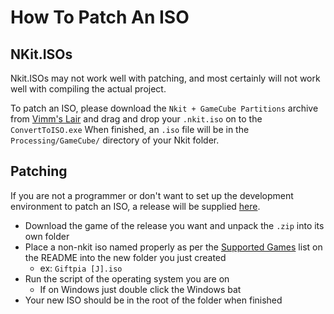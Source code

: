 # How To Patch An ISO
## NKit.ISOs
Nkit.ISOs may not work well with patching, and most certainly will not work well with compiling the actual project.

To patch an ISO, please download the `Nkit + GameCube Partitions` archive from [Vimm's Lair](https://vimm.net/vault/?p=nkit) and drag and drop your `.nkit.iso` on to the `ConvertToISO.exe`
When finished, an `.iso` file will be in the `Processing/GameCube/` directory of your Nkit folder.

## Patching
If you are not a programmer or don't want to set up the development environment to patch an ISO, a release will be supplied [here](https://github.com/BttrDrgn/GCN-Translations/releases).

- Download the game of the release you want and unpack the `.zip` into its own folder
- Place a non-nkit iso named properly as per the [Supported Games](https://github.com/BttrDrgn/GCN-Translations#supported-games) list on the README into the new folder you just created
  - ex: `Giftpia [J].iso`
- Run the script of the operating system you are on
  - If on Windows just double click the Windows bat
- Your new ISO should be in the root of the folder when finished
